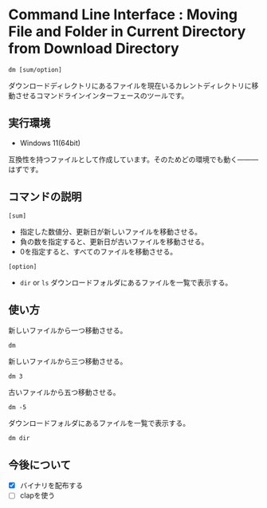 # Command Line Interface : Moving File and Folder in Current Directory from Download Directory

```batch
dm [sum/option]
```

ダウンロードディレクトリにあるファイルを現在いるカレントディレクトリに移動させるコマンドラインインターフェースのツールです。

## 実行環境

- Windows 11(64bit)

互換性を持つファイルとして作成しています。そのためどの環境でも動く―――はずです。

## コマンドの説明

`[sum]`

- 指定した数値分、更新日が新しいファイルを移動させる。
- 負の数を指定すると、更新日が古いファイルを移動させる。
- 0を指定すると、すべてのファイルを移動させる。

`[option]`

- `dir` or `ls`
  ダウンロードフォルダにあるファイルを一覧で表示する。

## 使い方

新しいファイルから一つ移動させる。

```batch
dm
```

新しいファイルから三つ移動させる。

```batch
dm 3
```

古いファイルから五つ移動させる。

```batch
dm -5
```

ダウンロードフォルダにあるファイルを一覧で表示する。

```batch
dm dir
```

## 今後について

- [x] バイナリを配布する
- [ ] clapを使う
